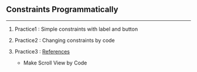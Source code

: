 ## Constraints Programmatically

---

1. Practice1 : Simple constraints with label and button
2. Practice2 : Changing constraints by code
3. Practice3 : [References](https://www.youtube.com/watch?v=9RydRg0ZKaI&list=PL0dzCUj1L5JHdeOlzJtp5zlsdrliJTC7F)

	- Make Scroll View by Code 
